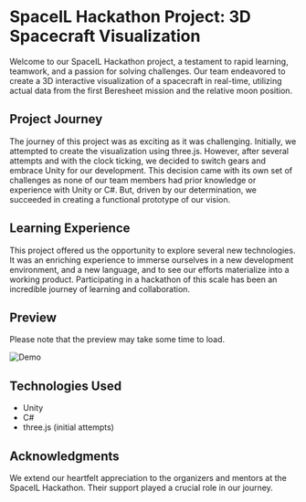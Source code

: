 # SpaceIL Hackathon Project: 3D Spacecraft Visualization

Welcome to our SpaceIL Hackathon project, a testament to rapid learning, teamwork, and a passion for solving challenges. Our team endeavored to create a 3D interactive visualization of a spacecraft in real-time, utilizing actual data from the first Beresheet mission and the relative moon position.

## Project Journey

The journey of this project was as exciting as it was challenging. Initially, we attempted to create the visualization using three.js. However, after several attempts and with the clock ticking, we decided to switch gears and embrace Unity for our development. This decision came with its own set of challenges as none of our team members had prior knowledge or experience with Unity or C#. But, driven by our determination, we succeeded in creating a functional prototype of our vision.

## Learning Experience

This project offered us the opportunity to explore several new technologies. It was an enriching experience to immerse ourselves in a new development environment, and a new language, and to see our efforts materialize into a working product. Participating in a hackathon of this scale has been an incredible journey of learning and collaboration.

## Preview

Please note that the preview may take some time to load.

![Demo](demo.gif)

## Technologies Used

- Unity
- C#
- three.js (initial attempts)

## Acknowledgments

We extend our heartfelt appreciation to the organizers and mentors at the SpaceIL Hackathon. Their support played a crucial role in our journey.
